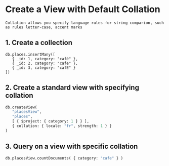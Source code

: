 # Create a View with Default Collation
```
Collation allows you specify language rules for string comparion, such as rules letter-case, accent marks
```

## 1. Create a collection

``` mongodb
db.places.insertMany([
   { _id: 1, category: "café" },
   { _id: 2, category: "cafe" },
   { _id: 3, category: "cafE" }
])
```

## 2. Create a standard view with specifying collation
```python
db.createView(
   "placesView",
   "places",
   [ { $project: { category: 1 } } ],
   { collation: { locale: "fr", strength: 1 } }
)
```

## 3. Query on a view with specific collation
```python
db.placesView.countDocuments( { category: "cafe" } )
```